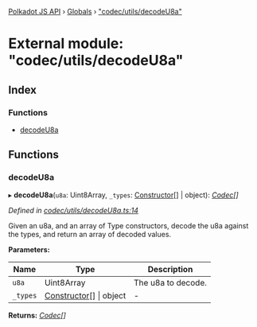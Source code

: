 [Polkadot JS API](../README.md) › [Globals](../globals.md) › ["codec/utils/decodeU8a"](_codec_utils_decodeu8a_.md)

# External module: "codec/utils/decodeU8a"

## Index

### Functions

* [decodeU8a](_codec_utils_decodeu8a_.md#decodeu8a)

## Functions

###  decodeU8a

▸ **decodeU8a**(`u8a`: Uint8Array, `_types`: [Constructor](../interfaces/_types_.constructor.md)[] | object): *[Codec](../interfaces/_types_.codec.md)[]*

*Defined in [codec/utils/decodeU8a.ts:14](https://github.com/polkadot-js/api/blob/26be5e0cc5/packages/types/src/codec/utils/decodeU8a.ts#L14)*

Given an u8a, and an array of Type constructors, decode the u8a against the
types, and return an array of decoded values.

**Parameters:**

Name | Type | Description |
------ | ------ | ------ |
`u8a` | Uint8Array | The u8a to decode. |
`_types` | [Constructor](../interfaces/_types_.constructor.md)[] &#124; object | - |

**Returns:** *[Codec](../interfaces/_types_.codec.md)[]*
